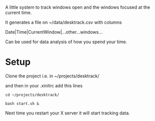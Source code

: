 A little system to track windows open and the windows focused at the current time.

It generates a file on ~/data/desktrack.csv with columns

Date|Time|CurrentWindow|...other...windows...


Can be used for data analysis of how you spend your time.


# Setup
Clone the project i.e. in ~/projects/desktrack/

and then in your .xinitrc add this lines

`cd ~/projects/desktrack/`

`bash start.sh &`

Next time you restart your X server it will start tracking data.
